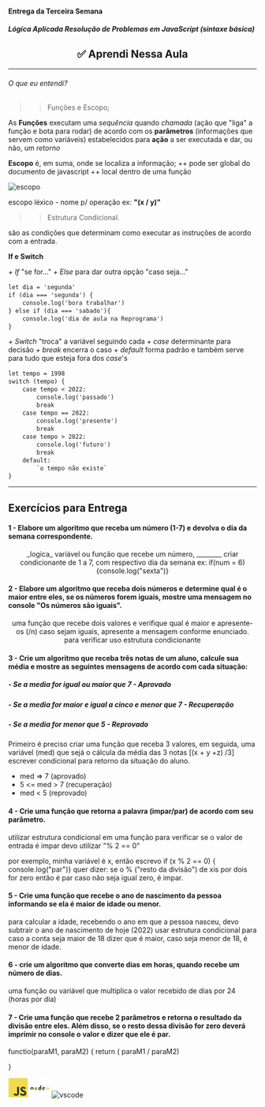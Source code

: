 #### Entrega da Terceira Semana
##### _Lógica Aplicada_ **Resolução de Problemas em JavaScript (sintaxe básica)**

<h2 align="center"> ✅ Aprendi Nessa Aula</h2>
<hr/> 

###### O que eu entendi?

>> Funções e Escopo;

As **Funções** executam uma _sequência_ quando _chamada_ (ação que "liga" a função e bota para rodar) de acordo com os **parâmetros** (informações que servem como variáveis) estabelecidos para **ação** a ser executada e dar, ou não, um _retorno_

**Escopo** é, em suma, onde se localiza a informação;
++ pode ser global
do documento de javascript
++ local
dentro de uma função

<img src="https://blog.cod3r.com.br/wp-content/uploads/2022/01/2022-01-04_11-28.png" alt="escopo" width="120" height="120"/>

escopo léxico - nome p/ operação
ex: __"(x / y)"__

>> Estrutura Condicional.

são as condições que determinam como executar as instruções de acordo com a entrada.

**If e Switch**

_+ If_ 
"se for..."
_+ Else_
para dar outra opção
"caso seja..."

```
let dia = 'segunda'
if (dia === 'segunda') {
    console.log('bora trabalhar')
} else if (dia === 'sabado'){
    console.log('dia de aula na Reprograma')
}

```
_+ Switch_
"troca" a variável seguindo cada
_+ case_
determinante para decisão
_+ break_
encerra o caso
_+ default_
forma padrão e também serve para tudo que esteja fora dos _case_'s

```
let tempo = 1998
switch (tempo) {
    case tempo < 2022:
        console.log('passado')
        break
    case tempo == 2022:
        console.log('presente')
        break
    case tempo > 2022:
        console.log('futuro')
        break
    default: 
        `o tempo não existe`
}

```

------------------------------------------------------------------------------------ 


## **Exercícios para Entrega**

#### 1 - Elabore um algoritmo que receba um número (1-7) e devolva o dia da semana correspondente.

<p align=center>
_logica_ variável ou função que recebe um número, 
________ criar condicionante de 1 a 7, com respectivo dia da semana
ex: if(num = 6) {console.log("sexta")}
</p>

#### 2 - Elabore um algoritmo que receba dois números e determine qual é o maior entre eles, se os números forem iguais, mostre uma mensagem no console "Os números são iguais".

<p align=center>
uma função que recebe dois valores e verifique qual é maior e apresente-os (/n)
caso sejam iguais, apresente a mensagem conforme enunciado.
para verificar uso estrutura condicionante
</p>

#### 3 - Crie um algoritmo que receba três notas de um aluno, calcule sua média e mostre as seguintes mensagens de acordo com cada situação:
##### - Se a media for igual ou maior que 7 - Aprovado
##### - Se a media for maior e igual a cinco e menor que 7 - Recuperação
##### - Se a media for menor que 5 - Reprovado

Primeiro é preciso criar uma função que receba 3 valores,
em seguida, uma variável (med) que sejá o cálcula da média das 3 notas [(x + y +z) /3]
escrever condicional para retorno da situação do aluno.
- med => 7 (aprovado)
- 5 <= med > 7 (recuperação)
- med < 5 (reprovado)

#### 4 - Crie uma função que retorna a palavra (impar/par) de acordo com seu parâmetro.

utilizar estrutura condicional em uma função para verificar
se o valor de entrada é impar devo utilizar "% 2 == 0"

por exemplo, minha variável é x, então escrevo if (x % 2 == 0) { console.log("par")}
quer dizer: se o % ("resto da divisão") de xis por dois for zero então é par
caso não seja igual zero, é impar.

#### 5 - Crie uma função que recebe o ano de nascimento da pessoa informando se ela é maior de idade ou menor.

para calcular a idade, recebendo o ano em que a pessoa nasceu, devo subtrair o ano de nascimento de hoje (2022)
usar estrutura condicional para caso a conta seja maior de 18 dizer que é maior, caso seja menor de 18, é menor de idade.

#### 6 - crie um algoritmo que converte dias em horas, quando recebe um número de dias.

uma função ou variável que multiplica o valor recebido de dias por 24 (horas por dia) 

#### 7 - Crie uma função que recebe 2 parâmetros e retorna o resultado da divisão entre eles. Além disso, se o resto dessa divisão for zero deverá imprimir no console o valor e dizer que ele é par.

functio(paraM1, paraM2) {
  return ( paraM1 / paraM2)
  
}





<p align="left">
<img src="https://raw.githubusercontent.com/devicons/devicon/master/icons/javascript/javascript-original.svg" alt="javascript" width="40" height="40"/> 
<img src="https://raw.githubusercontent.com/devicons/devicon/master/icons/nodejs/nodejs-original-wordmark.svg" alt="nodejs" width="40" height="40"/> 
<img src="https://i.ibb.co/qRxV2fK/download.png" alt="vscode" width="40" height="40"/>
</p>

